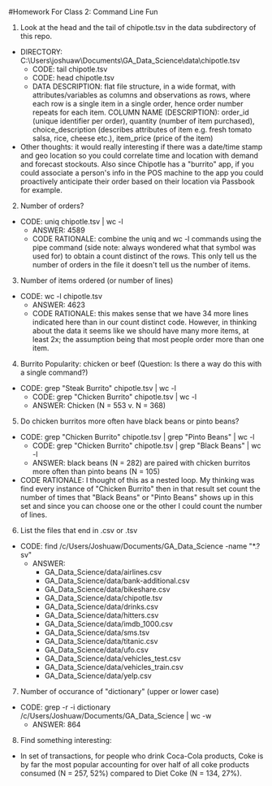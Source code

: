 #Homework For Class 2: Command Line Fun


1) Look at the head and the tail of chipotle.tsv in the data subdirectory of this repo.
- DIRECTORY: C:\Users\joshuaw\Documents\GA_Data_Science\data\chipotle.tsv
	- CODE: tail chipotle.tsv
	- CODE: head chipotle.tsv
	- DATA DESCRIPTION: flat file structure, in a wide format, with attributes/variables as columns and observations as rows,     where each row is a single item in a single order, hence order number repeats for each item. COLUMN NAME (DESCRIPTION):      order_id (unique identifier per order), quantity (number of item purchased), choice_description (describes attributes of      item e.g. fresh tomato salsa, rice, cheese etc.), item_price (price of the item)
- Other thoughts: it would really interesting if there was a date/time stamp and geo location so you could correlate time and location with demand and forecast stockouts. Also since Chipotle has a "burrito" app, if you could associate a person's info in the POS machine to the app you could proactively anticipate their order based on their location via Passbook for example. 

2) Number of orders? 
- CODE: uniq chipotle.tsv | wc -l
	- ANSWER: 4589
	- CODE RATIONALE: combine the uniq and wc -l commands using the pipe command (side note: always wondered what that symbol     was used for) to obtain a count distinct of the rows. This only tell us the number of orders in the file it doesn't tell     us the number of items. 

3) Number of items ordered (or number of lines)
- CODE: wc -l chipotle.tsv
	- ANSWER: 4623
	- CODE RATIONALE: this makes sense that we have 34 more lines indicated here than in our count distinct code. However, in         thinking about the data it seems like we should have many more items, at least 2x; the assumption being that most             people order more than one item.
	
4) Burrito Popularity: chicken or beef (Question: Is there a way do this with a single command?)
- CODE: grep "Steak Burrito" chipotle.tsv | wc -l
	- CODE: grep "Chicken Burrito" chipotle.tsv | wc -l 
	- ANSWER: Chicken (N = 553 v. N = 368)
 
5) Do chicken burritos more often have black beans or pinto beans?
- CODE: grep "Chicken Burrito" chipotle.tsv | grep "Pinto Beans" | wc -l
	- CODE: grep "Chicken Burrito" chipotle.tsv | grep "Black Beans" | wc -l
	- ANSWER: black beans (N = 282) are paired with chicken burritos more often than pinto beans (N = 105)
- CODE RATIONALE: I thought of this as a nested loop. My thinking was find every instance of "Chicken Burrito" then in        that result set count the number of times that "Black Beans" or "Pinto Beans" shows up in this set and since you can         choose one or the other I could count the number of lines.

6) List the files that end in .csv or .tsv 
- CODE: find /c/Users/Joshuaw/Documents/GA_Data_Science -name "*.?sv"
	- ANSWER: 
		- GA_Data_Science/data/airlines.csv
		- GA_Data_Science/data/bank-additional.csv
		- GA_Data_Science/data/bikeshare.csv
		- GA_Data_Science/data/chipotle.tsv
		- GA_Data_Science/data/drinks.csv
		- GA_Data_Science/data/hitters.csv
		- GA_Data_Science/data/imdb_1000.csv
		- GA_Data_Science/data/sms.tsv
		- GA_Data_Science/data/titanic.csv
		- GA_Data_Science/data/ufo.csv
		- GA_Data_Science/data/vehicles_test.csv
		- GA_Data_Science/data/vehicles_train.csv
		- GA_Data_Science/data/yelp.csv

7) Number of occurance of "dictionary" (upper or lower case)
- CODE: grep -r -i dictionary /c/Users/Joshuaw/Documents/GA_Data_Science | wc -w
	- ANSWER: 864

8) Find something interesting: 
- In set of transactions, for people who drink Coca-Cola products, Coke is by far the most popular accounting for over           half of all coke products consumed (N = 257, 52%) compared to Diet Coke (N = 134, 27%).   
